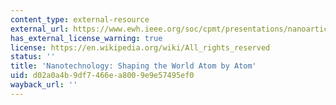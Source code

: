 ```yaml
---
content_type: external-resource
external_url: https://www.ewh.ieee.org/soc/cpmt/presentations/nanoarticle.pdf
has_external_license_warning: true
license: https://en.wikipedia.org/wiki/All_rights_reserved
status: ''
title: 'Nanotechnology: Shaping the World Atom by Atom'
uid: d02a0a4b-9df7-466e-a800-9e9e57495ef0
wayback_url: ''
---
```

